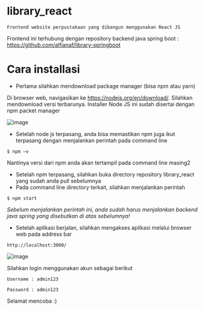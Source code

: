 # library_react

`Frontend website perpustakaan yang dibangun menggunakan React JS`

Frontend ini terhubung dengan repository backend java spring boot : https://github.com/alfianaf/library-springboot

# Cara installasi

- Pertama silahkan mendownload package manager (bisa npm atau yarn)

Di browser web, navigasikan ke https://nodejs.org/en/download/. Silahkan mendownload versi terbarunya. Installer Node JS ini sudah disertai dengan npm packet manager

![image](https://user-images.githubusercontent.com/38254455/117786602-e2232480-b26f-11eb-8342-d42d285e5c38.png)

- Setelah node js terpasang, anda bisa memastikan npm juga ikut terpasang dengan menjalankan perintah pada command line

`$ npm –v`

Nantinya versi dari npm anda akan tertampil pada command line masing2

- Setelah npm terpasang, silahkan buka directory repository library_react yang sudah anda pull sebelumnya
- Pada command line directory terkait, silahkan menjalankan perintah

`$ npm start`

*Sebelum menjalankan perintah ini, anda sudah harus menjalankan backend java spring yang disebutkan di atas sebelumnya!*

- Setelah aplikasi berjalan, silahkan mengakses aplikasi melalui browser web pada address bar

`http://localhost:3000/`

![image](https://user-images.githubusercontent.com/38254455/117787836-06333580-b271-11eb-878e-96ad467577fb.png)

Silahkan login menggunakan akun sebagai berikut

`Username : admin123`

`Password : admin123`

Selamat mencoba :)
